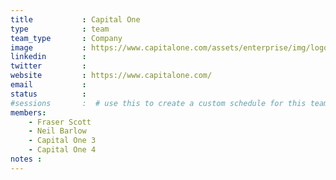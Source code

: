 ```yaml
---
title           : Capital One
type            : team
team_type       : Company
image           : https://www.capitalone.com/assets/enterprise/img/logo/capitalone-logo-2x-main.png
linkedin        :
twitter         :
website         : https://www.capitalone.com/
email           :
status          :
#sessions       :  # use this to create a custom schedule for this team
members:
    - Fraser Scott
    - Neil Barlow
    - Capital One 3
    - Capital One 4
notes :
---
```




